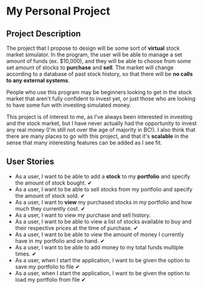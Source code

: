 # My Personal Project


## Project Description

The project that I propose to design will be some sort of 
**virtual** stock market simulator. In the program, the user
will be able to manage a set amount of funds (ex. $10,000), 
and they will be able to choose from some set amount of stocks 
to **purchase** and **sell**. The market will change according to
a database of past stock history, so that there
will be **no calls to any external systems**.

People who use this program may be beginners looking to get in
the stock market that aren't fully confident to invest yet, 
or just those who are looking to have some fun with investing 
simulated money.

This project is of interest to me, as I've always been interested
in investing and the stock market, but I have never actually had
the opportunity to invest any real money (I'm still not over the age of
majority in BC!). I also think that there are many places to go 
with this project, and that it's **scalable** in the sense that many
interesting features can be added as I see fit.

## User Stories
- As a user, I want to be able to add a **stock** to my **portfolio** 
and specify the amount of stock bought. ✔
- As a user, I want to be able to sell stocks from my portfolio
and specify the amount of stock sold. ✔
- As a user, I want to **view** my purchased stocks in my portfolio 
and how much they currently cost. ✔
- As a user, I want to view my purchase and sell history.
- As a user, I want to be able to view a list of stocks available to buy 
and their respective prices at the time of purchase. ✔
- As a user, I want to be able to view the amount of money I currently
have in my portfolio and on hand. ✔
- As a user, I want to be able to add money to my total funds multiple times. ✔
- As a user, when I start the application, I want to be given the option to save my
  portfolio to file ✔
- As a user, when I start the application, I want to be given the option to load my 
portfolio from file ✔